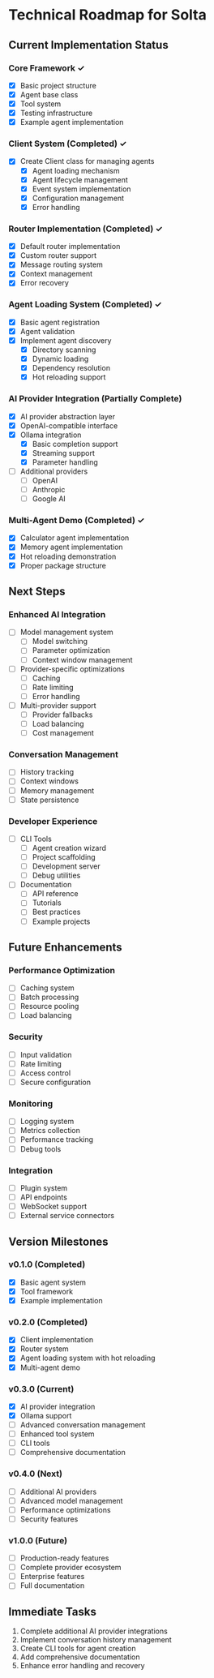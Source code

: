 # Technical Roadmap for Solta

## Current Implementation Status

### Core Framework ✓
- [x] Basic project structure
- [x] Agent base class
- [x] Tool system
- [x] Testing infrastructure
- [x] Example agent implementation

### Client System (Completed) ✓
- [x] Create Client class for managing agents
  - [x] Agent loading mechanism
  - [x] Agent lifecycle management
  - [x] Event system implementation
  - [x] Configuration management
  - [x] Error handling

### Router Implementation (Completed) ✓
- [x] Default router implementation
- [x] Custom router support
- [x] Message routing system
- [x] Context management
- [x] Error recovery

### Agent Loading System (Completed) ✓
- [x] Basic agent registration
- [x] Agent validation
- [x] Implement agent discovery
  - [x] Directory scanning
  - [x] Dynamic loading
  - [x] Dependency resolution
  - [x] Hot reloading support

### AI Provider Integration (Partially Complete)
- [x] AI provider abstraction layer
- [x] OpenAI-compatible interface
- [x] Ollama integration
  - [x] Basic completion support
  - [x] Streaming support
  - [x] Parameter handling
- [ ] Additional providers
  - [ ] OpenAI
  - [ ] Anthropic
  - [ ] Google AI

### Multi-Agent Demo (Completed) ✓
- [x] Calculator agent implementation
- [x] Memory agent implementation
- [x] Hot reloading demonstration
- [x] Proper package structure

## Next Steps

### Enhanced AI Integration
- [ ] Model management system
  - [ ] Model switching
  - [ ] Parameter optimization
  - [ ] Context window management
- [ ] Provider-specific optimizations
  - [ ] Caching
  - [ ] Rate limiting
  - [ ] Error handling
- [ ] Multi-provider support
  - [ ] Provider fallbacks
  - [ ] Load balancing
  - [ ] Cost management

### Conversation Management
- [ ] History tracking
- [ ] Context windows
- [ ] Memory management
- [ ] State persistence

### Developer Experience
- [ ] CLI Tools
  - [ ] Agent creation wizard
  - [ ] Project scaffolding
  - [ ] Development server
  - [ ] Debug utilities
- [ ] Documentation
  - [ ] API reference
  - [ ] Tutorials
  - [ ] Best practices
  - [ ] Example projects

## Future Enhancements

### Performance Optimization
- [ ] Caching system
- [ ] Batch processing
- [ ] Resource pooling
- [ ] Load balancing

### Security
- [ ] Input validation
- [ ] Rate limiting
- [ ] Access control
- [ ] Secure configuration

### Monitoring
- [ ] Logging system
- [ ] Metrics collection
- [ ] Performance tracking
- [ ] Debug tools

### Integration
- [ ] Plugin system
- [ ] API endpoints
- [ ] WebSocket support
- [ ] External service connectors

## Version Milestones

### v0.1.0 (Completed)
- [x] Basic agent system
- [x] Tool framework
- [x] Example implementation

### v0.2.0 (Completed)
- [x] Client implementation
- [x] Router system
- [x] Agent loading system with hot reloading
- [x] Multi-agent demo

### v0.3.0 (Current)
- [x] AI provider integration
- [x] Ollama support
- [ ] Advanced conversation management
- [ ] Enhanced tool system
- [ ] CLI tools
- [ ] Comprehensive documentation

### v0.4.0 (Next)
- [ ] Additional AI providers
- [ ] Advanced model management
- [ ] Performance optimizations
- [ ] Security features

### v1.0.0 (Future)
- [ ] Production-ready features
- [ ] Complete provider ecosystem
- [ ] Enterprise features
- [ ] Full documentation

## Immediate Tasks
1. Complete additional AI provider integrations
2. Implement conversation history management
3. Create CLI tools for agent creation
4. Add comprehensive documentation
5. Enhance error handling and recovery
